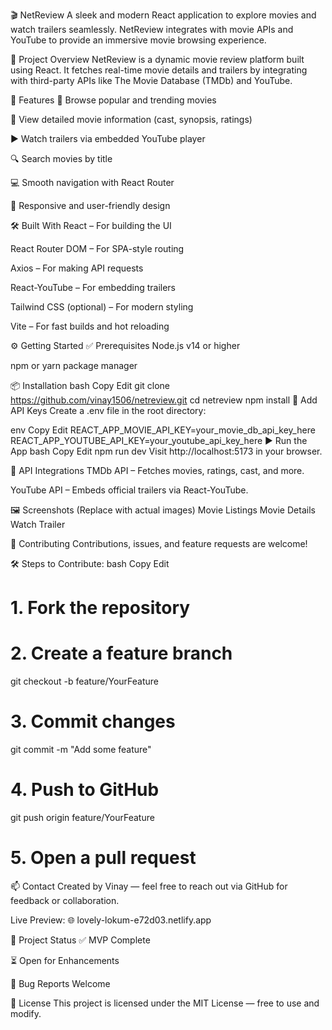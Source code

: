 🎬 NetReview
A sleek and modern React application to explore movies and watch trailers seamlessly. NetReview integrates with movie APIs and YouTube to provide an immersive movie browsing experience.

🚀 Project Overview
NetReview is a dynamic movie review platform built using React. It fetches real-time movie details and trailers by integrating with third-party APIs like The Movie Database (TMDb) and YouTube.

🌟 Features
🎥 Browse popular and trending movies

📄 View detailed movie information (cast, synopsis, ratings)

▶️ Watch trailers via embedded YouTube player

🔍 Search movies by title

💻 Smooth navigation with React Router

📱 Responsive and user-friendly design

🛠️ Built With
React – For building the UI

React Router DOM – For SPA-style routing

Axios – For making API requests

React-YouTube – For embedding trailers

Tailwind CSS (optional) – For modern styling

Vite – For fast builds and hot reloading

⚙️ Getting Started
✅ Prerequisites
Node.js v14 or higher

npm or yarn package manager

📦 Installation
bash
Copy
Edit
git clone https://github.com/vinay1506/netreview.git
cd netreview
npm install
🔑 Add API Keys
Create a .env file in the root directory:

env
Copy
Edit
REACT_APP_MOVIE_API_KEY=your_movie_db_api_key_here
REACT_APP_YOUTUBE_API_KEY=your_youtube_api_key_here
▶️ Run the App
bash
Copy
Edit
npm run dev
Visit http://localhost:5173 in your browser.

🔗 API Integrations
TMDb API – Fetches movies, ratings, cast, and more.

YouTube API – Embeds official trailers via React-YouTube.

🖼️ Screenshots (Replace with actual images)
Movie Listings	Movie Details	Watch Trailer

🤝 Contributing
Contributions, issues, and feature requests are welcome!

🛠 Steps to Contribute:
bash
Copy
Edit
# 1. Fork the repository
# 2. Create a feature branch
git checkout -b feature/YourFeature

# 3. Commit changes
git commit -m "Add some feature"

# 4. Push to GitHub
git push origin feature/YourFeature

# 5. Open a pull request
📫 Contact
Created by Vinay — feel free to reach out via GitHub for feedback or collaboration.

Live Preview: 🌐 lovely-lokum-e72d03.netlify.app

📁 Project Status
✅ MVP Complete

⏳ Open for Enhancements

🐛 Bug Reports Welcome

📜 License
This project is licensed under the MIT License — free to use and modify.

